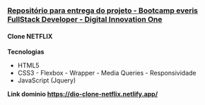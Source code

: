 ### [Repositório para entrega do projeto - Bootcamp everis FullStack Developer - Digital Innovation One](https://web.digitalinnovation.one/track/everis-fullstack-developer?) 
#### Clone NETFLIX

**Tecnologias**
* HTML5
* CSS3 - Flexbox - Wrapper - Media Queries - Responsividade
* JavaScript (Jquery)

**Link dominio https://dio-clone-netflix.netlify.app/**